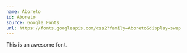 ```yaml
---
name: Aboreto
id: Aboreto
source: Google Fonts
url: https://fonts.googleapis.com/css2?family=Aboreto&display=swap
---
```


This is an awesome font.
